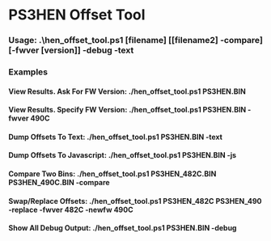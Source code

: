 # PS3HEN Offset Tool

### Usage: .\hen_offset_tool.ps1 [filename] [[filename2] -compare] [-fwver [version]] -debug -text
     
### Examples<br>
#### View Results. Ask For FW Version: ./hen_offset_tool.ps1 PS3HEN.BIN

#### View Results. Specify FW Version: ./hen_offset_tool.ps1 PS3HEN.BIN -fwver 490C

#### Dump Offsets To Text: ./hen_offset_tool.ps1 PS3HEN.BIN -text

#### Dump Offsets To Javascript: ./hen_offset_tool.ps1 PS3HEN.BIN -js

#### Compare Two Bins: ./hen_offset_tool.ps1 PS3HEN_482C.BIN PS3HEN_490C.BIN -compare

#### Swap/Replace Offsets: ./hen_offset_tool.ps1 PS3HEN_482C PS3HEN_490 -replace -fwver 482C -newfw 490C

#### Show All Debug Output: ./hen_offset_tool.ps1 PS3HEN.BIN -debug
